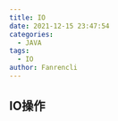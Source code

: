 ```yaml
---
title: IO
date: 2021-12-15 23:47:54
categories:
  - JAVA
tags:
  - IO
author: Fanrencli
---
```


## IO操作

